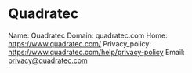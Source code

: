 
# Quadratec

Name: Quadratec
Domain: quadratec.com
Home: https://www.quadratec.com/
Privacy_policy: https://www.quadratec.com/help/privacy-policy
Email: privacy@quadratec.com

